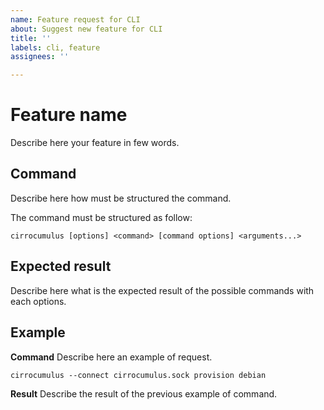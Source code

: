 ```yaml
---
name: Feature request for CLI
about: Suggest new feature for CLI
title: ''
labels: cli, feature
assignees: ''

---
```


# Feature name
Describe here your feature in few words.

## Command
Describe here how must be structured the command.

The command must be structured as follow:
```
cirrocumulus [options] <command> [command options] <arguments...>
```

## Expected result
Describe here what is the expected result of the possible commands with each options.

## Example
**Command**
Describe here an example of request.
```
cirrocumulus --connect cirrocumulus.sock provision debian
```

**Result**
Describe the result of the previous example of command.

